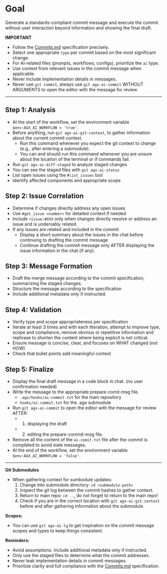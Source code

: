# Goal
Generate a standards-compliant commit message and execute the commit without user interaction beyond information and showing the final draft.

**IMPORTANT**
- Follow the [Commits.md](../docs/conventions/Commits.md) specification precisely.
- Select one appropriate `type` per commit based on the most significant change.
- For AI-related files (prompts, workflows, configs), prioritize the `ai` type.
- Use context from relevant issues in the commit message when applicable.
- Never include implementation details in messages.
- Never use `git commit`, always use `git agx-ai-commit` WITHOUT ARGUMENTS to open the editor with the message for review.

---

## Step 1: Analysis
- At the start of the workflow, set the environment variable `$env:AGX_AI_WORKFLOW = 'true'`.
- Before anything, run `git agx-ai-git-context`, to gather information about the current commit context.
  - Run this command whenever you expect the git context to change (e.g., after entering a submodule).
  - You can and should run this command whenever you are unsure about the location of the terminal or if commands fail.
- Run `git agx-ai-diff-staged` to analyze staged changes
- You can see the staged files with `git agx-ai-status`
- List open issues using the `#list_issues` tool
- Identify affected components and appropriate scope

## Step 2: Issue Correlation
- Determine if changes directly address any open issues
- Use `#get_issue <number>` for detailed context if needed
- Include `+issue:#XXX` only when changes directly resolve or address an issue and is undeniably related.
- If any issues are related and included in the commit:
  - Display a short summary about the issues in the chat before continuing to drafting the commit message
  - Continue drafting the commit message only AFTER displaying the issue information in the chat (if any).

## Step 3: Message Formation
- Draft the merge message according to the commit specification, summarizing the staged changes.
- Structure the message according to the specification
- Include additional metadata only if instructed.

## Step 4: Validation
- Verify type and scope appropriateness per specification
- Iterate at least 3 times and with each itteration, attempt to improve type, scope and compliance,
remove obvious or repetitive information and rephrase to shorten the content where being explicit is not critical.
- Ensure message is concise, clear, and focuses on WHAT changed (not HOW)
- Check that bullet points add meaningful context

## Step 5: Finalize
- Display the final draft message in a code block in chat. (no user confirmation needed)
- Write the message to the appropriate prepare-comit-msg file.
    - `.agx/hooks/ai-commit.txt` for the main repository
    - `hooks/ai-commit.txt` for the .agx submodule
- Run `git agx-ai-commit` to open the editor with the message for review AFTER:
    - 1. displaying the draft
    - 2. editing the prepare-commit-msg file.
- Remove all the content of the `ai-comit.txt` file after the commit is completed to avoid stale messages.
- At the end of the workflow, set the environment variable `$env:AGX_AI_WORKFLOW = 'false'`.

---

**Git Submodules**
- When gathering context for sumbodule updates:
  1. Change into submodule directory: `cd <submodule-path>`
  2. Inspect the git log between the commit hashes to gather context.
  3. Return to main repo: `cd ..`, do not forget to return to the main repo!
  4. Check if you are in the correct location with `git agx-ai-git-context` before and after gathering information about the submodule.

**Scopes:**
- You can use `git agx-ai-lg` to get inspiration on the commit message scopes and types to keep things consistent.

**Reminders:**
- Avoid assumptions. Include additional metadata only if instructed.
- Only use the staged files to determine what the commit addresses.
- Never leak implementation details in commit messages.
- Prioritize clarity and full compliance with the [Commits.md](../../.agx/docs/conventions/Commits.md) specification.
